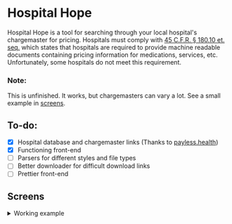 # Hospital Hope

Hospital Hope is a tool for searching through your local hospital's chargemaster for pricing. Hospitals must comply with [45 C.F.R. § 180.10 et. seq.](https://www.ecfr.gov/current/title-45/subtitle-A/subchapter-E/part-180) which states that hospitals are required to provide machine readable documents containing pricing information for medications, services, etc. Unfortunately, some hospitals do not meet this requirement.


### Note:
This is unfinished. It works, but chargemasters can vary a lot. See a small example in [screens](https://github.com/f09f9095/Hospital-Hope#screens).


## To-do:
- [x] Hospital database and chargemaster links (Thanks to [payless.health](https://www.dolthub.com/repositories/onefact/paylesshealth/doc/main))
- [x] Functioning front-end
- [ ] Parsers for different styles and file types
- [ ] Better downloader for difficult download links
- [ ] Prettier front-end

## Screens
<details>
  <summary>Working example</summary>

  ![Search](https://github.com/f09f9095/Hospital-Hope/raw/master/etc/Search.gif?raw=true)
</details>